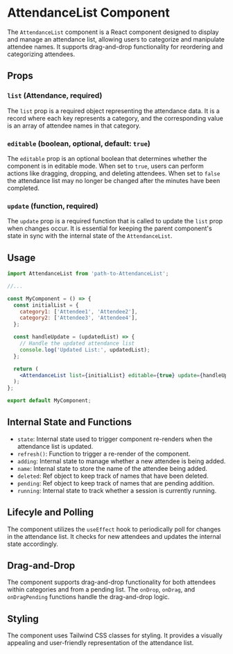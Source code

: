 # AttendanceList Component

The `AttendanceList` component is a React component designed to display and manage an attendance list, allowing users to categorize and manipulate attendee names. It supports drag-and-drop functionality for reordering and categorizing attendees.

## Props

### `list` (Attendance, required)

The `list` prop is a required object representing the attendance data. It is a record where each key represents a category, and the corresponding value is an array of attendee names in that category.

### `editable` (boolean, optional, default: `true`)

The `editable` prop is an optional boolean that determines whether the component is in editable mode. When set to `true`, users can perform actions like dragging, dropping, and deleting attendees. When set to `false` the attendance list may no longer be changed after the minutes have been completed.

### `update` (function, required)

The `update` prop is a required function that is called to update the `list` prop when changes occur. It is essential for keeping the parent component's state in sync with the internal state of the `AttendanceList`.

## Usage

```jsx
import AttendanceList from 'path-to-AttendanceList';

//...

const MyComponent = () => {
  const initialList = {
    category1: ['Attendee1', 'Attendee2'],
    category2: ['Attendee3', 'Attendee4'],
  };

  const handleUpdate = (updatedList) => {
    // Handle the updated attendance list
    console.log('Updated List:', updatedList);
  };

  return (
    <AttendanceList list={initialList} editable={true} update={handleUpdate} />
  );
};

export default MyComponent;
```

## Internal State and Functions

- `state`: Internal state used to trigger component re-renders when the attendance list is updated.
- `refresh()`: Function to trigger a re-render of the component.
- `adding`: Internal state to manage whether a new attendee is being added.
- `name`: Internal state to store the name of the attendee being added.
- `deleted`: Ref object to keep track of names that have been deleted.
- `pending`: Ref object to keep track of names that are pending addition.
- `running`: Internal state to track whether a session is currently running.

## Lifecyle and Polling

The component utilizes the `useEffect` hook to periodically poll for changes in the attendance list. It checks for new attendees and updates the internal state accordingly.

## Drag-and-Drop

The component supports drag-and-drop functionality for both attendees within categories and from a pending list. The `onDrop`, `onDrag`, and `onDragPending` functions handle the drag-and-drop logic.

## Styling

The component uses Tailwind CSS classes for styling. It provides a visually appealing and user-friendly representation of the attendance list.



